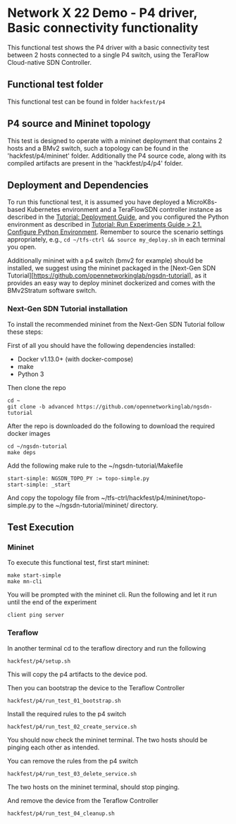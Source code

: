 # Network X 22 Demo - P4 driver, Basic connectivity functionality

This functional test shows the P4 driver with a basic connectivity test between 2 hosts connected to a single P4 switch, using the TeraFlow Cloud-native SDN Controller.

## Functional test folder

This functional test can be found in folder `hackfest/p4`

## P4 source and Mininet topology

This test is designed to operate with a mininet deployment that contains 2 hosts and a BMv2 switch, such a topology can be found in the 'hackfest/p4/mininet' folder.
Additionally the P4 source code, along with its compiled artifacts are present in the 'hackfest/p4/p4' folder.

## Deployment and Dependencies

To run this functional test, it is assumed you have deployed a MicroK8s-based Kubernetes environment and a TeraFlowSDN
controller instance as described in the [Tutorial: Deployment Guide](./1-0-deployment.md), and you configured the Python
environment as described in
[Tutorial: Run Experiments Guide > 2.1. Configure Python Environment](./2-1-python-environment.md).
Remember to source the scenario settings appropriately, e.g., `cd ~/tfs-ctrl && source my_deploy.sh` in each terminal
you open.

Additionally mininet with a p4 switch (bmv2 for example) should be installed, we suggest using the mininet packaged in the [Next-Gen SDN Tutorial][https://github.com/opennetworkinglab/ngsdn-tutorial], as it provides an easy way to deploy mininet dockerized and comes with the BMv2Stratum software switch. 

### Next-Gen SDN Tutorial installation

To install the recommended mininet from the Next-Gen SDN Tutorial follow these steps:

First of all you should have the following dependencies installed:

- Docker v1.13.0+ (with docker-compose)
- make
- Python 3

Then clone the repo
```
cd ~
git clone -b advanced https://github.com/opennetworkinglab/ngsdn-tutorial
```

After the repo is downloaded do the following to download the required docker images
```
cd ~/ngsdn-tutorial
make deps
```

Add the following make rule to the ~/ngsdn-tutorial/Makefile
```
start-simple: NGSDN_TOPO_PY := topo-simple.py
start-simple: _start
```

And copy the topology file from ~/tfs-ctrl/hackfest/p4/mininet/topo-simple.py to the ~/ngsdn-tutorial/mininet/ directory.

## Test Execution

### Mininet 
To execute this functional test, first start mininet:
```
make start-simple
make mn-cli
```

You will be prompted with the mininet cli. Run the following and let it run until the end of the experiment
```
client ping server
```

### Teraflow

In another terminal cd to the teraflow directory and run the following
```
hackfest/p4/setup.sh
```
This will copy the p4 artifacts to the device pod.

Then you can bootstrap the device to the Teraflow Controller
```
hackfest/p4/run_test_01_bootstrap.sh
```

Install the required rules to the p4 switch
```
hackfest/p4/run_test_02_create_service.sh
```
You should now check the mininet terminal. The two hosts should be pinging each other as intended.

You can remove the rules from the p4 switch
```
hackfest/p4/run_test_03_delete_service.sh
```
The two hosts on the mininet terminal, should stop pinging.

And remove the device from the Teraflow Controller
```
hackfest/p4/run_test_04_cleanup.sh
```
